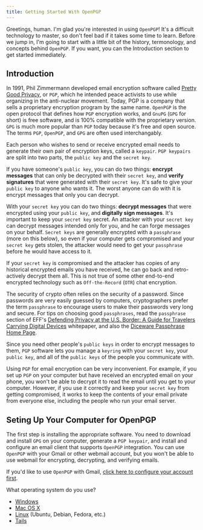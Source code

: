 ```yaml
---
title: Getting Started With OpenPGP
---
```


Greetings, human. I'm glad you're interested in using `OpenPGP`! It's a difficult technology to master, so don't feel bad if it takes some time to learn.  Before we jump in, I'm going to start with a little bit of the history, termonology, and concepts behind `OpenPGP`. If you want, you can the Introduction section to get started immediately.

## Introduction

In 1991, Phil Zimmermann developed email encryption software called [Pretty Good Privacy](https://en.wikipedia.org/wiki/Pretty_Good_Privacy), or `PGP`, which he intended peace activists to use while organizing in the anti-nuclear movement. Today, PGP is a company that sells a proprietary encryption program by the same name. `OpenPGP` is the open protocol that defines how `PGP` encryption works, and `GnuPG` (`GPG` for short) is free software, and is 100% compatible with the proprietary version. `GPG` is much more popular than `PGP` today because it's free and open source. The terms `PGP`, `OpenPGP`, and `GPG` are often used interchangably.

Each person who wishes to send or receive encrypted email needs to generate their own pair of encryption keys, called a `keypair`. `PGP keypairs` are split into two parts, the `public key` and the `secret key`.

If you have someone's `public key`, you can do two things: **encrypt messages** that can only be decrypted with their `secret key`, and **verify signatures** that were generated with their `secret key`. It's safe to give your `public key` to anyone who wants it. The worst anyone can do with it is encrypt messages that only you can decrypt.

With your `secret key` you can do two things: **decrypt messages** that were encrypted using your `public key`, and **digitally sign messages**. It's important to keep your `secret key` secret. An attacker with your `secret key` can decrypt messages intended only for you, and he can forge messages on your behalf. `Secret keys` are generally encrypted with a `passphrase` (more on this below), so even if your computer gets compromised and your `secret key` gets stolen, the attacker would need to get your `passphrase` before he would have access to it.

If your `secret key` is compromised and the attacker has copies of any historical encrypted emails you have received, he can go back and retro-actively decrypt them all. This is not true of some other end-to-end encrypted technology such as `Off-the-Record` (`OTR`) chat encryption.

The security of crypto often relies on the security of a password. Since passwords are very easily guessed by computers, cryptographers prefer the term `passphrase` to encourage users to make their passwords very long and secure. For tips on choosing good `passphrases`, read the `passphrase` section of EFF's [Defending Privacy at the U.S. Border: A Guide for Travelers Carrying Digital Devices](https://www.eff.org/wp/defending-privacy-us-border-guide-travelers-carrying-digital-devices#passphrase) whitepaper, and also the [Diceware Passphrase Home Page](http://world.std.com/~reinhold/diceware.html).

Since you need other people's `public keys` in order to encrypt messages to them, `PGP` software lets you manage a `keyring` with your `secret key`, your `public key`, and all of the `public keys` of the people you communicate with.

Using `PGP` for email encryption can be very inconvenient. For example, if you set up `PGP` on your computer but have received an encrypted email on your phone, you won't be able to decrypt it to read the email until you get to your computer. However, if you use it correctly and keep your `secret key` from getting compromised, it works to keep the contents of your email private from everyone else, including the people who run your email server.

## Seting Up Your Computer for OpenPGP

The first step is installing the appropriate software. You need to download and install `GPG` on your computer, generate a `PGP keypair`, and install and configure an email client that supports `OpenPGP` integration. You can use `OpenPGP` with your Gmail or other webmail account, but you won't be able to use webmail for encrypting, decrypting, and verifying emails.

If you'd like to use `OpenPGP` with Gmail, [click here to configure your account first](gmail.html).

What operating system do you use?

* [Windows](windows.html)
* [Mac OS X](osx.html)
* [Linux](linux.html) (Ubuntu, Debian, Fedora, etc.)
* [Tails](tails.html)
